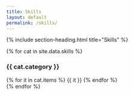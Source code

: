 ```yaml
---
title: Skills
layout: default
permalink: /skills/
---
```


{% include section-heading.html title="Skills" %}
<div class="grid grid-2">
  {% for cat in site.data.skills %}
    <div class="card">
      <h3>{{ cat.category }}</h3>
      <div>
        <div class="chips">
        {% for it in cat.items %}
          <span class="badge tech-badge">{{ it }}</span>
        {% endfor %}
        </div>
      </div>
    </div>
  {% endfor %}
</div>

